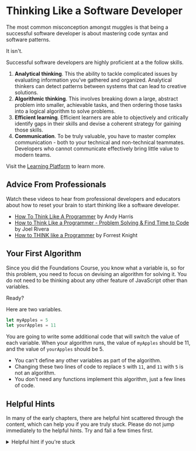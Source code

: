 # Thinking Like a Software Developer

The most common misconception amongst muggles is that being a successful software developer is about mastering code syntax and software patterns.

It isn't.

Successful software developers are highly proficient at a the follow skills.

1. **Analytical thinking**. This the ability to tackle complicated issues by evaluating information you’ve gathered and organized. Analytical thinkers can detect patterns between systems that can lead to creative solutions.
1. **Algorithmic thinking**. This involves breaking down a large, abstract problem into smaller, achievable tasks, and then ordering those tasks into a logical algorithm to solve problems.
1. **Efficient learning**. Efficient learners are able to objectively and critically identify gaps in their skills and devise a coherent strategy for gaining those skills.
1. **Communication**. To be truly valuable, you have to master complex communication - both to your technical and non-technical teammates. Developers who cannot communicate effectively bring little value to modern teams.

Visit the [Learning Platform](https://learning.nss.team) to learn more.

## Advice From Professionals

Watch these videos to hear from professional developers and educators about how to reset your brain to start thinking like a software developer.

* [How To Think Like A Programmer](https://www.youtube.com/watch?v=azcrPFhaY9k) by Andy Harris
* [How to Think Like a Programmer - Problem Solving & Find Time to Code](https://www.youtube.com/watch?v=XpulVva97eU) by Joel Rivera
* [How to THINK like a Programmer](https://www.youtube.com/watch?v=NNazO2tMHno) by Forrest Knight

## Your First Algorithm

Since you did the Foundations Course, you know what a variable is, so for this problem, you need to focus on devising an algorithm for solving it. You do not need to be thinking about any other feature of JavaScript other than variables.

Ready?

Here are two variables.

```js
let myApples = 5
let yourApples = 11
```


You are going to write some additional code that will switch the value of each variable.  When your algorithm runs, the value of `myApples` should be 11, and the value of `yourApples` should be 5.

* You can't define any other variables as part of the algorithm.
* Changing these two lines of code to replace `5` with `11`, and `11` with `5` is not an algorithm.
* You don't need any functions implement this algorithm, just a few lines of code.


## Helpful Hints

In many of the early chapters, there are helpful hint scattered through the content, which can help you if you are truly stuck. Please do not jump immediately to the helpful hints. Try and fail a few times first.

<details>
    <summary>Helpful hint if you're stuck</summary>

If you're stuck on coming up with an algorithm to solve this problem, try a strategy that involves math - addition and subtraction.
</details>